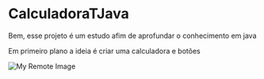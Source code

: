 # CalculadoraTJava


Bem, esse projeto é um estudo afim de aprofundar o conhecimento em java

Em primeiro plano a ideia é criar uma calculadora e botões


![My Remote Image](https://www.dropbox.com/s/.../my-remote-image.jpg?dl=0)
